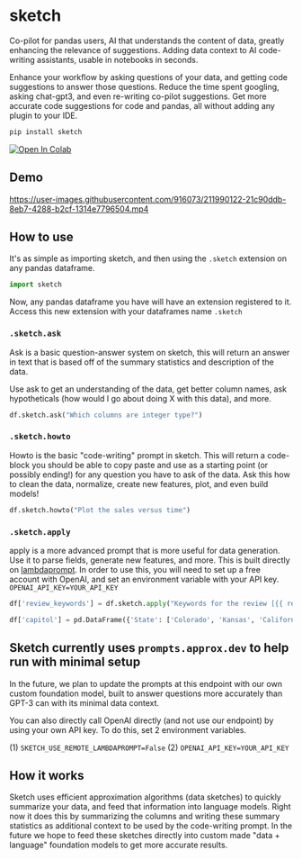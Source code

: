 # sketch

Co-pilot for pandas users, AI that understands the content of data, greatly enhancing the relevance of suggestions. Adding data context to AI code-writing assistants, usable in notebooks in seconds.

Enhance your workflow by asking questions of your data, and getting code suggestions to answer those questions. Reduce the time spent googling, asking chat-gpt3, and even re-writing co-pilot suggestions. Get more accurate code suggestions for code and pandas, all without adding any plugin to your IDE.

```bash
pip install sketch
```

[![Open In Colab](https://colab.research.google.com/assets/colab-badge.svg)](https://colab.research.google.com/gist/bluecoconut/410a979d94613ea2aaf29987cf0233bc/sketch-demo.ipynb)

## Demo 

https://user-images.githubusercontent.com/916073/211990122-21c90ddb-8eb7-4288-b2cf-1314e7796504.mp4

## How to use

It's as simple as importing sketch, and then using the `.sketch` extension on any pandas dataframe.

```python
import sketch
```

Now, any pandas dataframe you have will have an extension registered to it. Access this new extension with your dataframes name `.sketch`

### `.sketch.ask`

Ask is a basic question-answer system on sketch, this will return an answer in text that is based off of the summary statistics and description of the data. 

Use ask to get an understanding of the data, get better column names, ask hypotheticals (how would I go about doing X with this data), and more.

```python
df.sketch.ask("Which columns are integer type?")
```

### `.sketch.howto`

Howto is the basic "code-writing" prompt in sketch. This will return a code-block you should be able to copy paste and use as a starting point (or possibly ending!) for any question you have to ask of the data. Ask this how to clean the data, normalize, create new features, plot, and even build models!

```python
df.sketch.howto("Plot the sales versus time")
```

### `.sketch.apply`

apply is a more advanced prompt that is more useful for data generation. Use it to parse fields, generate new features, and more. This is built directly on [lambdaprompt](https://github.com/approximatelabs/lambdaprompt). In order to use this, you will need to set up a free account with OpenAI, and set an environment variable with your API key. `OPENAI_API_KEY=YOUR_API_KEY`

```python
df['review_keywords'] = df.sketch.apply("Keywords for the review [{{ review_text }}] of product [{{ product_name }}] (comma separated):")
```

```python
df['capitol'] = pd.DataFrame({'State': ['Colorado', 'Kansas', 'California', 'New York']}).sketch.apply("What is the capitol of [{{ State }}]?")
```

## Sketch currently uses `prompts.approx.dev` to help run with minimal setup

In the future, we plan to update the prompts at this endpoint with our own custom foundation model, built to answer questions more accurately than GPT-3 can with its minimal data context. 

You can also directly call OpenAI directly (and not use our endpoint) by using your own API key. To do this, set 2 environment variables.

(1) `SKETCH_USE_REMOTE_LAMBDAPROMPT=False`
(2) `OPENAI_API_KEY=YOUR_API_KEY`

## How it works

Sketch uses efficient approximation algorithms (data sketches) to quickly summarize your data, and feed that information into language models. Right now it does this by summarizing the columns and writing these summary statistics as additional context to be used by the code-writing prompt. In the future we hope to feed these sketches directly into custom made "data + language" foundation models to get more accurate results.

